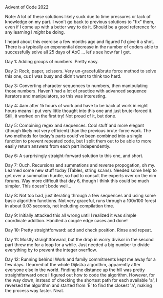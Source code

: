 Advent of Code 2022

Note:  A lot of these solutions likely suck due to time pressures or lack of knowledge on my part.  I won't go back to previous solutions to "fix" them, even if I come up with a better way to do it.  Should be a good reference for any learning I *might* be doing.

I heard about this exercise a few months ago and figured I'd give it a shot.  There is a typically an exponential decrease in the number of coders able to successfully solve all 25 days of AoC ... let's see how far I get.

Day 1:  Adding groups of numbers.  Pretty easy.

Day 2:  Rock, paper, scissors.  Very un-graceful/brute force method to solve this one, cuz I was busy and didn't want to think too hard.

Day 3:  Converting character sequences to numbers, then manipulating those numbers.  Haven't had a lot of practice with advanced sequence iterators and manipulators, so this was interesting.

Day 4:  4am after 15 hours of work and have to be back at work in eight hours means I put very little thought into this one and just brute-forced it.  Still, it worked on the first try!  Not proud of it, but done.

Day 5:  Combining regex and sequences.  Cool stuff and more elegant (though likely not very efficient) than the previous brute-force work.  The two methods for today's parts could've been combined into a single function to prevent repeated code, but I split them out to be able to more easily return answers from each part independently.

Day 6:  A surprisingly straight-forward solution to this one, and short.

Day 7:  Ouch.  Recursions and summations and reverse propogation, oh my.  Learned some new stuff today (Tables, string scans).  Needed some help to get over a summation hurdle, so had to consult the experts over on the nim forums.  Way more difficult that day 6, though I think this could be much simpler.  This doesn't bode well...

Day 8:  Not too bad, just iterating through a few sequences and using some basic algorithm functions.  Not very graceful, runs through a 100x100 forest in about 0.03 seconds, not including compilation time.

Day 9:  Initially attacked this all wrong until I realized it was simple coordinate addition.  Handled a couple edge cases and done!

Day 10:  Pretty straightforward: add and check position.  Rinse and repeat.

Day 11:  Mostly straightforward, but the drop in worry divisor in the second part threw me for a loop for a while.  Just needed a big number to divide everything by to prevent the integer overflow.

Day 12:  Running behind!  Work and family commitments kept me away for a few days.  I learned of the whole Dijkstra algorithm, apparently after everyone else in the world.  Finding the distance up the hill was pretty straightforward once I figured out how to code the algorithm.  However, for the way down, instead of checking the shortest path for each available 'a', I reversed the algorithm and started from 'E' to find the closest 'a', making the process way faster.  Neat.
